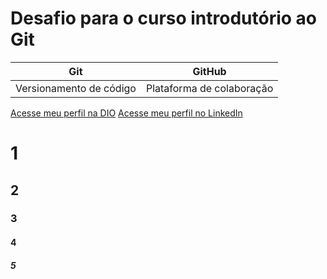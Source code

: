 # Desafio para o curso introdutório ao Git

| Git | GitHub |
| ----|--------|
|Versionamento de código | Plataforma de colaboração |

[Acesse meu perfil na DIO](https://www.dio.me/users/felipepcmourao)
[Acesse meu perfil no LinkedIn](https://linkedin.com/felipepcmourao)

# 1
## 2
### 3
#### 4
##### 5